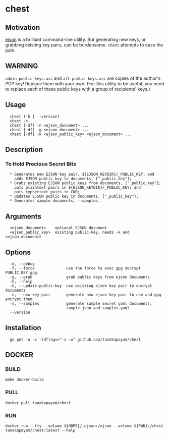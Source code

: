 # chest

## Motivation

[ejson](https://github.com/Shopify/ejson) is a brilliant command-line utility. But generating new keys, or grabbing existing key pairs, can be burdensome. `chest` attempts to ease the pain.

## WARNING

`admin-public-keys.asc` and `all-public-keys.asc` are copies of the author's PGP key! Replace them with your own. (For this utility to be useful, you need to replace each of these public keys with a group of recipients' keys.)

## Usage

```
  chest (-h | --version)
  chest -s
  chest [-df] -n <ejson_document> ...
  chest [-df] -g <ejson_document> ...
  chest [-df] -k <ejson_public_key> <ejson_document> ...
```

## Description

### To Hold Precious Secret Bits

```
  * Generates new EJSON key pair, ${EJSON_KEYDIR}/_PUBLIC_KEY; and
    adds EJSON public key to documents, ["_public_key"];
  * Grabs existing EJSON public keys from documents, ["_public_key"];
    puts plaintext pairs in ${EJSON_KEYDIR}/_PUBLIC_KEY; and
    puts cyphertext pairs in CWD;
  * Updates EJSON public key in documents, ["_public_key"];
  * Generates sample documents, --samples.
```

## Arguments

```
  <ejson_document>    optional EJSON document
  <ejson_public_key>  existing public-key, needs -k and <ejson_document>
```

## Options

```
  -d, --debug
  -f, --force              use the force to exec gpg decrypt PUBLIC_KEY.gpg
  -g, --grab               grab public keys from ejson documents
  -h, --help
  -k, --update-public-key  use existing ejson key pair to encrypt documents
  -n, --new-key-pair       generate new ejson key pair to use and gpg-encrypt them
  -s, --samples            generate sample secret yaml documents,
                           sample.json and samples.yaml
  --version
```

## Installation

```
  go get -u -v -ldflags="-s -w" github.com/tanakapayam/chest
```

## DOCKER

### BUILD

```
make docker-build
```

### PULL

```
docker pull tanakapayam/chest
```

### RUN

```
docker run --tty --volume ${HOME}/.ejson:/ejson --volume ${PWD}:/chest tanakapayam/chest:latest --help
```
